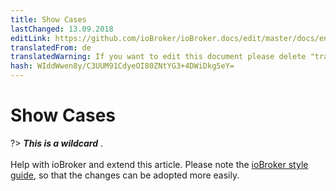 ```yaml
---
title: Show Cases
lastChanged: 13.09.2018
editLink: https://github.com/ioBroker/ioBroker.docs/edit/master/docs/en/showcases/README.md
translatedFrom: de
translatedWarning: If you want to edit this document please delete "translatedFrom" field, elsewise this document will be translated automatically again
hash: WIddWwen8y/C3UUM91CdyeOI80ZNtYG3+4DWiDkg5eY=
---
```

# Show Cases
?> ***This is a wildcard*** . <br><br> Help with ioBroker and extend this article. Please note the [ioBroker style guide](community/styleguidedoc), so that the changes can be adopted more easily.